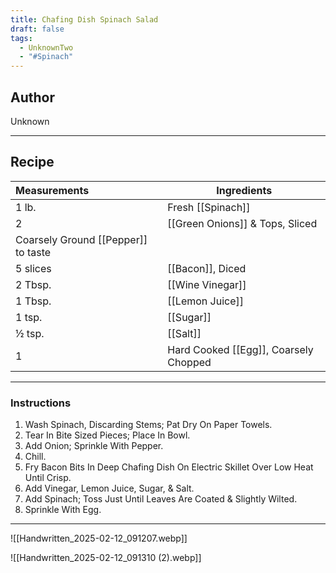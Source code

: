 ```yaml
---
title: Chafing Dish Spinach Salad
draft: false
tags:
  - UnknownTwo
  - "#Spinach"
---
```

## Author
Unknown
___
## Recipe

| Measurements | Ingredients               |
| :----------- | ------------------------- |
|1 lb.|Fresh [[Spinach]]|
|2|[[Green Onions]] & Tops, Sliced|
|Coarsely Ground [[Pepper]] to taste||
|5 slices|[[Bacon]], Diced|
|2 Tbsp.|[[Wine Vinegar]]|
|1 Tbsp.|[[Lemon Juice]]|
|1 tsp.|[[Sugar]]|
|½ tsp.|[[Salt]]|
|1|Hard Cooked [[Egg]], Coarsely Chopped|
___
### Instructions
1. Wash Spinach, Discarding Stems; Pat Dry On Paper Towels.
2. Tear In Bite Sized Pieces; Place In Bowl.
3. Add Onion; Sprinkle With Pepper.
4. Chill.
5. Fry Bacon Bits In Deep Chafing Dish On Electric Skillet Over Low Heat Until Crisp.
6. Add Vinegar, Lemon Juice, Sugar, & Salt.
7. Add Spinach; Toss Just Until Leaves Are Coated & Slightly Wilted.
8. Sprinkle With Egg.
___
![[Handwritten_2025-02-12_091207.webp]]

![[Handwritten_2025-02-12_091310 (2).webp]]